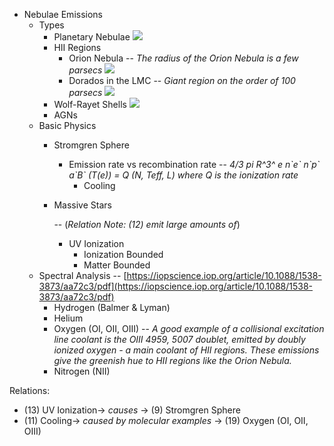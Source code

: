 -  Nebulae Emissions
	-  Types
		-  Planetary Nebulae
			![](5d4493207aed3f31bcc366a6a7bee2c5254c0d02.png)
		-  HII Regions
			-  Orion Nebula
				-- *The radius of the Orion Nebula is a few parsecs*
				![](69afb9984c64a0b59fc2061f01f86004dd02efb5.png)
			-  Dorados in the LMC
				-- *Giant region on the order of 100 parsecs*
				![](3ba6427a0bcfcfe5bb80836a46e01d50b09b29da.png)
		-  Wolf-Rayet Shells
			![](9b0722981ac97bcc14ef5440d1fd68265447fcab.png)
		-  AGNs
	-  Basic Physics
		-  Stromgren Sphere
			-  Emission rate vs recombination rate
				-- *4/3 pi R\^3\^ e n\`e\` n\`p\` a\`B\` (T(e)) = Q (N, Teff, L)  where Q is the ionization rate*
				-   Cooling
		-  Massive Stars

			--  (*Relation Note: (12) emit large amounts of*)
			-  UV Ionization
				-  Ionization Bounded
				-  Matter Bounded
	-  Spectral Analysis
		-- [https://iopscience.iop.org/article/10.1088/1538-3873/aa72c3/pdf](https://iopscience.iop.org/article/10.1088/1538-3873/aa72c3/pdf)
		-  Hydrogen (Balmer & Lyman)
		-  Helium
		-  Oxygen (OI, OII, OIII)
			-- *A good example of a collisional excitation line coolant is the OIII 4959, 5007 doublet, emitted by doubly ionized oxygen - a main coolant of HII regions. These emissions give the greenish hue to HII regions like the Orion Nebula.*
		-  Nitrogen (NII)

Relations:
- (13) UV Ionization-> *causes* -> (9) Stromgren Sphere
- (11)  Cooling-> *caused by molecular examples* -> (19) Oxygen (OI, OII, OIII)
